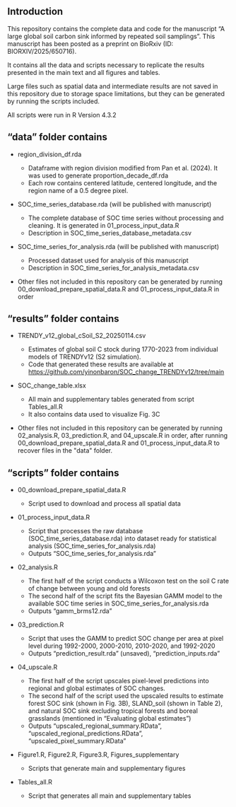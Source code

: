 ## Introduction
This repository contains the complete data and code for the manuscript “A large global soil carbon sink informed by repeated soil samplings”.
This manuscript has been posted as a preprint on BioRxiv (ID: BIORXIV/2025/650716).

It contains all the data and scripts necessary to replicate the results presented in the main text and all figures and tables.

Large files such as spatial data and intermediate results are not saved in this repository due to storage space limitations, but they can be generated by running the scripts included.

All scripts were run in R Version 4.3.2


## “data” folder contains

- region_division_df.rda
	- Dataframe with region division modified from Pan et al. (2024). It was used to generate proportion_decade_df.rda
 	- Each row contains centered latitude, centered longitude, and the region name of a 0.5 degree pixel.

- SOC_time_series_database.rda (will be published with manuscript)
	- The complete database of SOC time series without processing and cleaning. It is generated in 01_process_input_data.R
	- Description in SOC_time_series_database_metadata.csv

- SOC_time_series_for_analysis.rda (will be published with manuscript)
	- Processed dataset used for analysis of this manuscript
	- Description in SOC_time_series_for_analysis_metadata.csv

- Other files not included in this repository can be generated by running 00_download_prepare_spatial_data.R and 01_process_input_data.R in order

## “results” folder contains

- TRENDY_v12_global_cSoil_S2_20250114.csv
	- Estimates of global soil C stock during 1770-2023 from individual models of TRENDYv12 (S2 simulation).
	- Code that generated these results are available at https://github.com/yinonbaron/SOC_change_TRENDYv12/tree/main

- SOC_change_table.xlsx
	- All main and supplementary tables generated from script Tables_all.R
	- It also contains data used to visualize Fig. 3C

- Other files not included in this repository can be generated by running 02_analysis.R, 03_prediction.R, and 04_upscale.R in order, after running 00_download_prepare_spatial_data.R and 01_process_input_data.R to recover files in the "data" folder.

## “scripts” folder contains
- 00_download_prepare_spatial_data.R
	- Script used to download and process all spatial data

- 01_process_input_data.R
	- Script that processes the raw database (SOC_time_series_database.rda) into dataset ready for statistical analysis (SOC_time_series_for_analysis.rda)
	- Outputs “SOC_time_series_for_analysis.rda”

- 02_analysis.R
	- The first half of the script conducts a Wilcoxon test on the soil C rate of change between young and old forests
	- The second half of the script fits the Bayesian GAMM model to the available SOC time series in SOC_time_series_for_analysis.rda
	- Outputs “gamm_brms12.rda”

- 03_prediction.R
	- Script that uses the GAMM to predict SOC change per area at pixel level during 1992-2000, 2000-2010, 2010-2020, and 1992-2020
	- Outputs “prediction_result.rda” (unsaved), “prediction_inputs.rda”

- 04_upscale.R
	- The first half of the script upscales pixel-level predictions into regional and global estimates of SOC changes.
	- The second half of the script used the upscaled results to estimate forest SOC sink (shown in Fig. 3B), SLAND_soil (shown in Table 2), and natural SOC sink excluding tropical forests and boreal grasslands (mentioned in “Evaluating global estimates”)
	- Outputs “upscaled_regional_summary.RData”, “upscaled_regional_predictions.RData”, “upscaled_pixel_summary.RData”

- Figure1.R, Figure2.R, Figure3.R, Figures_supplementary
	- Scripts that generate main and supplementary figures

- Tables_all.R
	- Script that generates all main and supplementary tables
